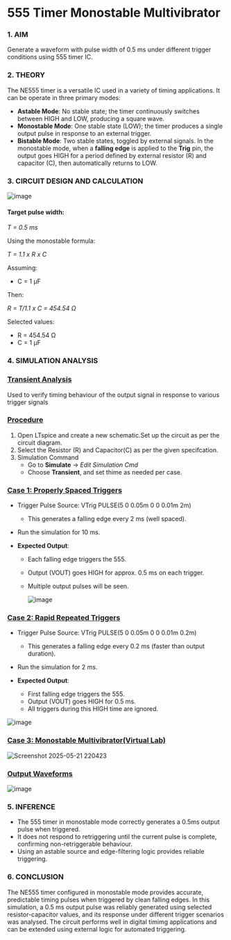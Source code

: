 # 555 Timer Monostable Multivibrator
### 1. AIM
Generate a waveform with pulse width of 0.5 ms under different trigger conditions using 555 timer IC.


### 2. THEORY
The NE555 timer is a versatile IC used in a variety of timing applications. It can be operate in three primary modes:       
- **Astable Mode**: No stable state; the timer continuously switches between HIGH and LOW, producing a square wave.
- **Monostable Mode**: One stable state (LOW); the timer produces a single output pulse in response to an external trigger.
- **Bistable Mode**: Two stable states, toggled by external signals.
In the monostable mode, when a **falling edge** is applied to the **Trig** pin, the output goes HIGH for a period defined by external resistor (R) and capacitor (C), then automatically returns to LOW.


### 3. CIRCUIT DESIGN AND CALCULATION

![image](https://github.com/user-attachments/assets/fe1f90b1-081c-4ba6-ae4c-3e3fc921cdec)

#### Target pulse width:

*T = 0.5 ms*

Using the monostable formula:

*T = 1.1 x R x C*

Assuming:
- C = 1 µF

Then:

*R = T/1.1 x C = 454.54 Ω*

Selected values:
- R = 454.54 Ω
- C = 1 µF

### 4. SIMULATION ANALYSIS
### <ins>Transient Analysis
Used to verify timing behaviour of the output signal in response to various trigger signals

### <ins>Procedure 
1. Open LTspice and create a new schematic.Set up the circuit as per the circuit diagram.
2. Select the Resistor (R) and Capacitor(C) as per the given specifcation.
3. Simulation Command
   - Go to **Simulate** -> *Edit Simulation Cmd*
   - Choose **Transient**, and set thime as needed per case.


 ### <ins>Case 1: Properly Spaced Triggers
- Trigger Pulse Source:
  VTrig PULSE(5 0 0.05m 0 0 0.01m 2m)
  - This generates a falling edge every 2 ms (well spaced).

- Run the simulation for 10 ms.
- **Expected Output**:
  - Each falling edge triggers the 555.
  - Output (VOUT) goes HIGH for approx. 0.5 ms on each trigger.
  - Multiple output pulses will be seen.

    ![image](https://github.com/user-attachments/assets/aa0898bb-c1df-4b4f-8704-0ff9bd493922)

### <ins>Case 2: Rapid Repeated Triggers
- Trigger Pulse Source:
  VTrig PULSE(5 0 0.05m 0 0 0.01m 0.2m)
  - This generates a falling edge every 0.2 ms (faster than output duration).

- Run the simulation for 2 ms.
- **Expected Output**:
  - First falling edge triggers the 555.
  - Output (VOUT) goes HIGH for 0.5 ms.
  - All triggers during this HIGH time are ignored.

![image](https://github.com/user-attachments/assets/655dfb41-dfd8-4a42-9358-80fecba61d1f)

### <ins>Case 3: Monostable Multivibrator(Virtual Lab)

![Screenshot 2025-05-21 220423](https://github.com/user-attachments/assets/a4eb0e00-9dff-442b-862d-c2406f4e2ff4)

  ### <ins>Output Waveforms

  ![image](https://github.com/user-attachments/assets/6d6ccfc7-9d76-4d5a-a3e3-14b32460d009)


### 5. INFERENCE
- The 555 timer in monostable mode correctly generates a 0.5ms output pulse when triggered.
- It does not respond to retriggering until the current pulse is complete, confirming non-retriggerable behaviour.
- Using an astable source and edge-filtering logic provides reliable triggering.

### 6. CONCLUSION
The NE555 timer configured in monostable mode provides accurate, predictable timing pulses when triggered by clean falling edges. In this simulation, a 0.5 ms output pulse was reliably generated using selected resistor-capacitor values, and its response under different trigger scenarios was analysed. The circuit performs well in digital timimg applications and can be extended using external logic for automated triggering.
